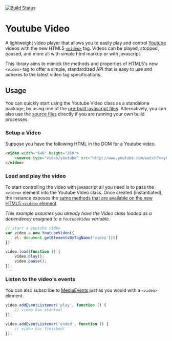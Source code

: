 [![Build Status](https://travis-ci.org/mkay581/youtube-video-js.svg?branch=master)](https://travis-ci.org/mkay581/youtube-video-js)

# Youtube Video

A lightweight video player that allows you to easily play and control [Youtube](youtube.com) videos with the new HTML5
[`<video>`](https://developer.mozilla.org/en-US/docs/Web/HTML/Element/video) tag. Videos can be played, stopped,
paused, and more all with simple html markup or with javascript.

This library aims to mimick the methods and properties of HTML5's new `<video>` tag to offer a simple, standardized API
that is easy to use and adheres to the latest video tag specifications.

## Usage

You can quickly start using the Youtube Video class as a standalone package, by using one of the [pre-built javascript files](/dist).
Alternatively, you can also use the [source files](/src) directly if you are running your own build processes.

### Setup a Video

Suppose you have the following HTML in the DOM for a Youtube video.

```html
<video width="640" height="360">
    <source type="video/youtube" src="http://www.youtube.com/watch?v=ye82js0sL32" />
</video>
```
### Load and play the video

To start controlling the video with javascript all you need is to pass the `<video>` element into the Youtube Video class.
Once created (instantiated), the instance exposes the [same methods that are available on the new
HTML5 `<video>` element](https://developer.mozilla.org/en-US/docs/Web/Guide/HTML/Using_HTML5_audio_and_video#Controlling_media_playback).

*This example assumes you already have the Video class loaded as a dependency assigned to a `YoutubeVideo` variable.*

```javascript
// start a youtube video
var video = new YoutubeVideo({
    el: document.getElementsByTagName('video')[0]
})

video.load(function () {
    video.play();
    video.pause();
});

```

### Listen to the video's events

You can also subscribe to [MediaEvents](https://developer.mozilla.org/en-US/docs/Web/Guide/Events/Media_events) just as you would with a `<video>` element.

```javascript
video.addEventListener('play', function () {
    // video has started!
});

video.addEventListener('ended', function () {
    // video has finished!
});
```



